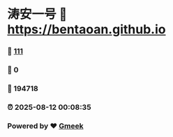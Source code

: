 # 涛安一号 :link: https://bentaoan.github.io 
### :page_facing_up: [111](https://bentaoan.github.io/tag.html) 
### :speech_balloon: 0 
### :hibiscus: 194718 
### :alarm_clock: 2025-08-12 00:08:35 
### Powered by :heart: [Gmeek](https://github.com/Meekdai/Gmeek)
